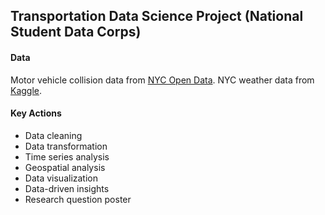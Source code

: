 ## Transportation Data Science Project (National Student Data Corps)

#### Data

Motor vehicle collision data from [NYC Open Data](https://data.cityofnewyork.us/Public-Safety/Motor-Vehicle-Collisions-Crashes/h9gi-nx95/about_data).
NYC weather data from [Kaggle](https://www.kaggle.com/datasets/aadimator/nyc-weather-2016-to-2022?select=NYC_Weather_2016_2022.csv).

#### Key Actions

- Data cleaning
- Data transformation
- Time series analysis
- Geospatial analysis
- Data visualization
- Data-driven insights
- Research question poster
